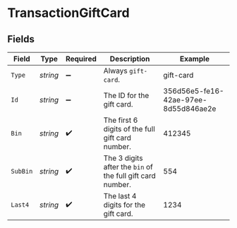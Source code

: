 # TransactionGiftCard


## Fields

| Field                                                      | Type                                                       | Required                                                   | Description                                                | Example                                                    |
| ---------------------------------------------------------- | ---------------------------------------------------------- | ---------------------------------------------------------- | ---------------------------------------------------------- | ---------------------------------------------------------- |
| `Type`                                                     | *string*                                                   | :heavy_minus_sign:                                         | Always `gift-card`.                                        | gift-card                                                  |
| `Id`                                                       | *string*                                                   | :heavy_minus_sign:                                         | The ID for the gift card.                                  | 356d56e5-fe16-42ae-97ee-8d55d846ae2e                       |
| `Bin`                                                      | *string*                                                   | :heavy_check_mark:                                         | The first 6 digits of the full gift card number.           | 412345                                                     |
| `SubBin`                                                   | *string*                                                   | :heavy_check_mark:                                         | The 3 digits after the `bin` of the full gift card number. | 554                                                        |
| `Last4`                                                    | *string*                                                   | :heavy_check_mark:                                         | The last 4 digits for the gift card.                       | 1234                                                       |